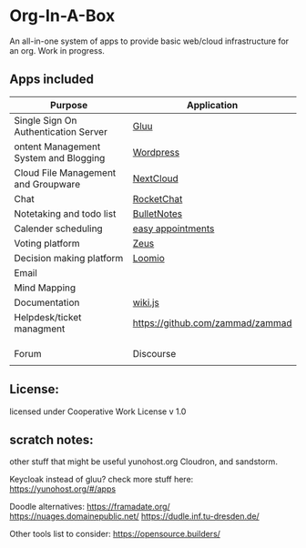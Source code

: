 # Org-In-A-Box
An all-in-one system of apps to provide basic web/cloud infrastructure for an org. Work in progress. 

## Apps included
| Purpose  | Application  |
|---|---|
|  Single Sign On Authentication Server | [Gluu](https://www.gluu.org/)  |
|  ontent Management System and Blogging | [Wordpress](https://wordpress.org/)  |
| Cloud File Management and Groupware  | [NextCloud](https://nextcloud.com/)  |
| Chat  | [RocketChat](https://rocket.chat/)  |
| Notetaking and todo list  | [BulletNotes](https://gitlab.com/NickBusey/BulletNotes)  |
| Calender scheduling  | [easy appointments](https://github.com/alextselegidis/easyappointments)  |
|  Voting platform | [Zeus](https://github.com/grnet/zeus)  |
| Decision making platform  | [Loomio](https://www.loomio.org/)  |
| Email  |   |
| Mind Mapping  |   |
| Documentation  |  [wiki.js](https://wiki.js.org/) |
|  Helpdesk/ticket managment | https://github.com/zammad/zammad  |
|   |   |
|   |   |
|   |   |
| Forum  | Discourse  |
|   |   |


## License: 
licensed under Cooperative Work License v 1.0

## scratch notes:

other stuff that might be useful
yunohost.org
Cloudron, and sandstorm. 

Keycloak instead of gluu? 
check more stuff here: https://yunohost.org/#/apps

Doodle alternatives:
https://framadate.org/
https://nuages.domainepublic.net/
https://dudle.inf.tu-dresden.de/

Other tools list to consider: https://opensource.builders/
